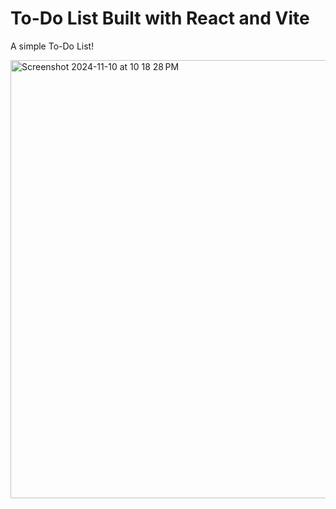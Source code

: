 # To-Do List Built with React and Vite
A simple To-Do List!

<img width="701" alt="Screenshot 2024-11-10 at 10 18 28 PM" src="https://github.com/user-attachments/assets/1171b334-6e6f-4ffe-9cc7-f4892e4e6692">


